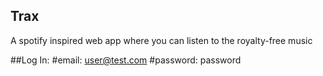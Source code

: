 ## Trax
A spotify inspired web app where you can listen to the royalty-free music

##Log In:
#email: user@test.com
#password: password

